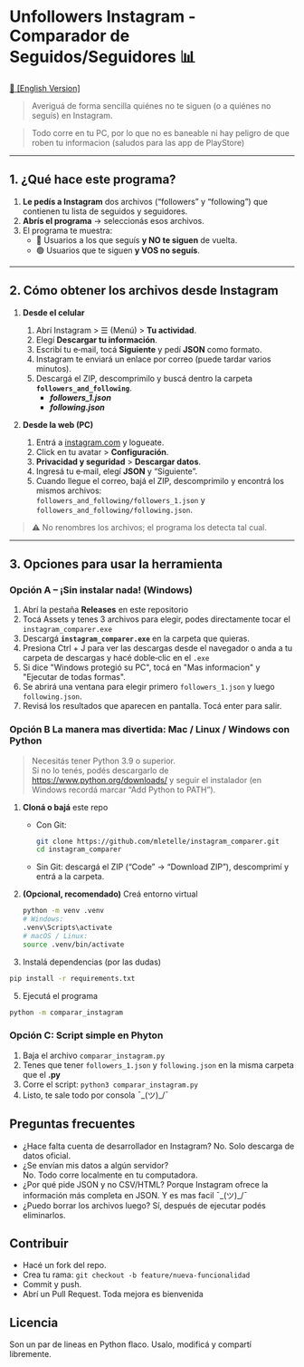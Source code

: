 # Unfollowers Instagram - Comparador de Seguidos/Seguidores 📊
[ 📑 [English Version]](https://github.com/mletelle/instagram_comparer/blob/main/README.en.md)
> Averiguá de forma sencilla quiénes no te siguen (o a quiénes no seguís) en Instagram.

> Todo corre en tu PC, por lo que no es baneable ni hay peligro de que roben tu informacion (saludos para las app de PlayStore)

---

## 1. ¿Qué hace este programa?

1. **Le pedís a Instagram** dos archivos (“followers” y “following”) que contienen tu lista de seguidos y seguidores.  
2. **Abrís el programa** → seleccionás esos archivos.  
3. El programa te muestra:  
   * 🔴 Usuarios a los que seguís **y NO te siguen** de vuelta.  
   * 🟢 Usuarios que te siguen **y VOS no seguís**.

---

## 2. Cómo obtener los archivos desde Instagram

1. **Desde el celular**  
   1. Abrí Instagram >  ☰  (Menú) > **Tu actividad**.  
   2. Elegí **Descargar tu información**.  
   3. Escribí tu e‑mail, tocá **Siguiente** y pedí **JSON** como formato.  
   4. Instagram te enviará un enlace por correo (puede tardar varios minutos).  
   5. Descargá el ZIP, descomprimilo y buscá dentro la carpeta **`followers_and_following`**.  
      * ***followers_1.json***  
      * ***following.json***

2. **Desde la web (PC)**  
   1. Entrá a [instagram.com](https://instagram.com) y logueate.  
   2. Click en tu avatar > **Configuración**.  
   3. **Privacidad y seguridad** > **Descargar datos**.  
   4. Ingresá tu e‑mail, elegí **JSON** y “Siguiente”.  
   5. Cuando llegue el correo, bajá el ZIP, descomprimilo y encontrá los mismos archivos:  
      `followers_and_following/followers_1.json` y `followers_and_following/following.json`.

> ⚠️ No renombres los archivos; el programa los detecta tal cual.

---

## 3. Opciones para usar la herramienta

### Opción A – ¡Sin instalar nada! (Windows)

1. Abrí la pestaña **Releases** en este repositorio
2. Tocá Assets y tenes 3 archivos para elegir, podes directamente tocar el `instagram_comparer.exe`
3. Descargá **`instagram_comparer.exe`** en la carpeta que quieras.
4. Presiona Ctrl + J para ver las descargas desde el navegador o anda a tu carpeta de descargas y hacé doble‑clic en el `.exe`
5. Si dice "Windows protegió su PC", tocá en "Mas informacion" y "Ejecutar de todas formas".
6. Se abrirá una ventana para elegir primero `followers_1.json` y luego `following.json`.  
7. Revisá los resultados que aparecen en pantalla. Tocá enter para salir. 

### Opción B  La manera mas divertida: Mac / Linux / Windows con Python

> Necesitás tener Python 3.9 o superior.  
> Si no lo tenés, podés descargarlo de <https://www.python.org/downloads/> y seguir el instalador (en Windows recordá marcar “Add Python to PATH”).

1. **Cloná o bajá** este repo  
   * Con Git:  
     ```bash
     git clone https://github.com/mletelle/instagram_comparer.git
     cd instagram_comparer
     ```  
   * Sin Git: descargá el ZIP (“Code” → “Download ZIP”), descomprimí y entrá a la carpeta.

2. **(Opcional, recomendado)** Creá entorno virtual  
   ```bash
   python -m venv .venv
   # Windows:
   .venv\Scripts\activate
   # macOS / Linux:
   source .venv/bin/activate

3. Instalá dependencias (por las dudas)
```bash
pip install -r requirements.txt
````
5. Ejecutá el programa
````bash
python -m comparar_instagram
````

### Opción C: Script simple en Phyton 

1. Baja el archivo `comparar_instagram.py`
2. Tenes que tener `followers_1.json` y `following.json` en la misma carpeta que el **.py**
3. Corre el script: `python3 comparar_instagram.py`
4. Listo, te sale todo por consola ¯\_(ツ)_/¯


## Preguntas frecuentes
- ¿Hace falta cuenta de desarrollador en Instagram?
No. Solo descarga de datos oficial.
- ¿Se envían mis datos a algún servidor?	
No. Todo corre localmente en tu computadora.
- ¿Por qué pide JSON y no CSV/HTML?	
Porque Instagram ofrece la información más completa en JSON. Y es mas facil ¯\_(ツ)_/¯
- ¿Puedo borrar los archivos luego?
Sí, después de ejecutar podés eliminarlos.

## Contribuir
- Hacé un fork del repo.
- Crea tu rama: `git checkout -b feature/nueva-funcionalidad`
- Commit y push.
- Abrí un Pull Request. Toda mejora es bienvenida

## Licencia
Son un par de lineas en Python flaco. Usalo, modificá y compartí libremente.
